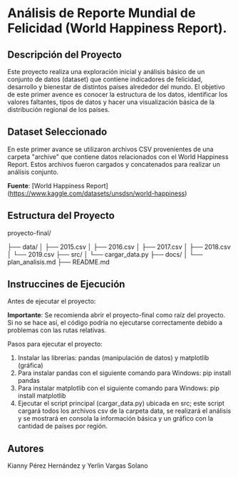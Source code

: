 # Análisis de Reporte Mundial de Felicidad (World Happiness Report).

## Descripción del Proyecto

Este proyecto realiza una exploración inicial y análisis básico de un conjunto de datos (dataset) que contiene indicadores de felicidad, desarrollo y bienestar de distintos países alrededor del mundo. El objetivo de este primer avence es conocer la estructura de los datos, identificar los valores faltantes, tipos de datos y hacer una visualización básica de la distribución regional de los países.

## Dataset Seleccionado

En este primer avance se utilizaron archivos CSV provenientes de una carpeta "archive" que contiene datos relacionados con el World Happiness Report. Estos archivos fueron cargados y concatenados para realizar un análisis conjunto.

**Fuente**: [World Happiness Report] (https://www.kaggle.com/datasets/unsdsn/world-happiness)

## Estructura del Proyecto

proyecto-final/

├── data/
│ ├── 2015.csv
│ ├── 2016.csv
│ ├── 2017.csv
│ ├── 2018.csv
│ └── 2019.csv
├── src/
│ └── cargar_data.py
├── docs/
│ └── plan_analisis.md
├── README.md

## Instruccines de Ejecución

Antes de ejecutar el proyecto:

**Importante**: Se recomienda abrir el proyecto-final como raíz del proyecto. Si no se hace así, el código podría no ejecutarse correctamente debido a problemas con las rutas relativas.

Pasos para ejecutar el proyecto:

1. Instalar las librerías: pandas (manipulación de datos) y matplotlib (gráfica)
2. Para instalar pandas con el siguiente comando para Windows: pip install pandas
3. Para instalar matplotlib con el siguiente comando para Windows: pip install matplotlib
4. Ejecutar el script principal (cargar_data.py) ubicada en src; este script cargará todos los archivos csv de la carpeta data, se realizará el análisis y se mostrará en consola la información básica y un gráfico con la cantidad de países por región.

## Autores

Kianny Pérez Hernández y Yerlin Vargas Solano
